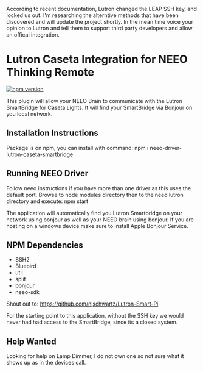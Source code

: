 According to recent documentation, Lutron changed the LEAP SSH key, and locked us out. I'm researching the alterntive methods that have been discovered and will update the project shortly. In the mean time voice your opinion to Lutron and tell them to support third party developers and allow an offical integration.

# Lutron Caseta Integration for NEEO Thinking Remote

[![npm version](https://badge.fury.io/js/neeo-driver-lutron-caseta-smartbridge.svg)](https://badge.fury.io/js/neeo-driver-lutron-caseta-smartbridge)

This plugin will allow your NEEO Brain to communicate with the Lutron SmartBridge for Caseta Lights. It will find your SmartBridge via Bonjour on you local network.

## Installation Instructions
Package is on npm, you can install with command:
npm i neeo-driver-lutron-caseta-smartbridge

## Running NEEO Driver
Follow neeo instructions if you have more than one driver as this uses the default port.
Browse to node modules directory then to the neeo lutron directory and execute:
npm start

The application will automatically find you Lutron Smartbridge on your network using bonjour as well as your NEEO brain using bonjour. If you are hosting on a windows device make sure to install Apple Bonjour Service.

## NPM Dependencies
- SSH2
- Bluebird
- util
- split
- bonjour
- neeo-sdk

Shout out to:
https://github.com/njschwartz/Lutron-Smart-Pi

For the starting point to this application, without the SSH key we would never had had access to the SmartBridge, since its a closed system.

## Help Wanted
Looking for help on Lamp Dimmer, I do not own one so not sure what it shows up as in the devices call. 
